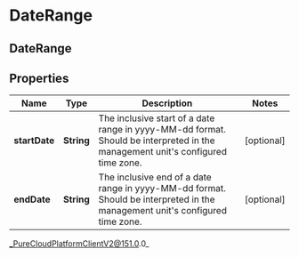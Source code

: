 # DateRange

## DateRange

## Properties

|Name | Type | Description | Notes|
|------------ | ------------- | ------------- | -------------|
| **startDate** | **String** | The inclusive start of a date range in yyyy-MM-dd format. Should be interpreted in the management unit&#39;s configured time zone. | [optional] |
| **endDate** | **String** | The inclusive end of a date range in yyyy-MM-dd format. Should be interpreted in the management unit&#39;s configured time zone. | [optional] |



_PureCloudPlatformClientV2@151.0.0_
